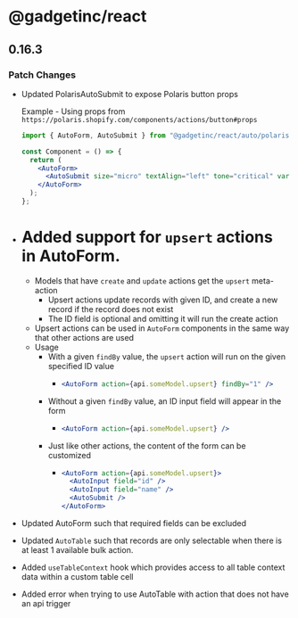 # @gadgetinc/react

## 0.16.3

### Patch Changes

- Updated PolarisAutoSubmit to expose Polaris button props

  Example - Using props from `https://polaris.shopify.com/components/actions/button#props`

  ```jsx
  import { AutoForm, AutoSubmit } from "@gadgetinc/react/auto/polaris";

  const Component = () => {
    return (
      <AutoForm>
        <AutoSubmit size="micro" textAlign="left" tone="critical" variant="plain" />
      </AutoForm>
    );
  };
  ```

- # Added support for `upsert` actions in AutoForm.

  - Models that have `create` and `update` actions get the `upsert` meta-action
    - Upsert actions update records with given ID, and create a new record if the record does not exist
    - The ID field is optional and omitting it will run the create action
  - Upsert actions can be used in `AutoForm` components in the same way that other actions are used
  - Usage
    - With a given `findBy` value, the `upsert` action will run on the given specified ID value
      - ```jsx
        <AutoForm action={api.someModel.upsert} findBy="1" />
        ```
    - Without a given `findBy` value, an ID input field will appear in the form
      - ```jsx
        <AutoForm action={api.someModel.upsert} />
        ```
    - Just like other actions, the content of the form can be customized
      - ```jsx
        <AutoForm action={api.someModel.upsert}>
          <AutoInput field="id" />
          <AutoInput field="name" />
          <AutoSubmit />
        </AutoForm>
        ```

- Updated AutoForm such that required fields can be excluded
- Updated `AutoTable` such that records are only selectable when there is at least 1 available bulk action.
- Added `useTableContext` hook which provides access to all table context data within a custom table cell
- Added error when trying to use AutoTable with action that does not have an api trigger

